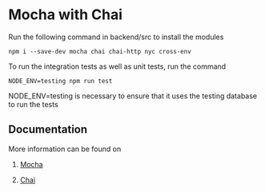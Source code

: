 # Mocha with Chai

Run the following command in backend/src to install the modules

`npm i --save-dev mocha chai chai-http nyc cross-env`

To run the integration tests as well as unit tests, run the command

`NODE_ENV=testing npm run test`

NODE_ENV=testing is necessary to ensure that it uses the testing database to run the tests

## Documentation
More information can be found on
1. [Mocha](https://mochajs.org/)

2. [Chai](https://www.chaijs.com/)

